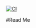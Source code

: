 [![CI](https://github.com/MarvinReinke/wochenplaner-webtech/actions/workflows/tests.yml/badge.svg)](https://github.com/MarvinReinke/wochenplaner-webtech/actions/workflows/tests.yml)

#Read Me